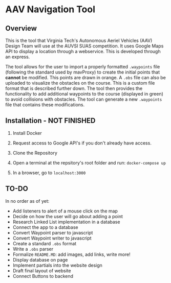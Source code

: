 # AAV Navigation Tool

## Overview

This is the tool that Virginia Tech's Autonomous Aeriel Vehicles (AAV) Design Team will use at the AUVSI SUAS competition. It uses Google Maps API to display a location through a webservice. This is developed through an express.

The tool allows for the user to import a properly formatted `.waypoints` file (following the standard used by mavProxy) to create the initial points that __cannot__ be modified. This points are drawn in orange. A `.obs` file can also be uploaded to visualize the obstacles on the course. This is a custom file format that is described further down. The tool then provides the functionality to add additional waypoints to the course (displayed in green) to avoid collisions with obstacles. The tool can generate a new `.waypoints` file that contains these modifications.

## Installation - NOT FINISHED 
1. Install Docker
2. Request access to Google API's if you don't already have access.
3. Clone the Repository

6. Open a terminal at the repsitory's root folder and run: `docker-compose up`
7. In a browser, go to `localhost:3000`

## TO-DO
In no order as of yet:

* Add listeners to alert of a mouse click on the map
* Decide on how the user will go about adding a point
* Research Linked List implementation in a database
* Connect the app to a database
* Convert Waypoint parser to javascript
* Convert Waypoint writer to javascript
* Create a standard `.obs` format
* Write a `.obs` parser
* Formalize `README.MD`: add images, add links, write more!
* Display database on page
* Implement partials into the website design
* Draft final layout of website
* Connect Buttons to backend
